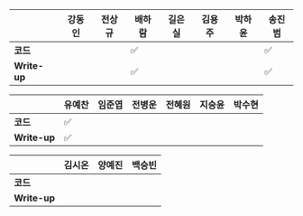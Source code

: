 |              | 강동인 |        전상규      | 배하람 | 길은실 |      김용주       | 박하윤 | 송진범 |
| ------------ | ------ | ----------------- | ------ | ------ | ---------------- | ------ | ------ |
| **코드**     ||| :white_check_mark: |        |        |        | :white_check_mark:       |
| **Write-up** ||| :white_check_mark: |        |        |        |  :white_check_mark:      |

|              | 유예찬 | 임준엽 | 전병운 | 전혜원 | 지승윤 | 박수현 |
| ------------ | ------ | ------ | ------ | ------ | ------ | ------ |
| **코드**     |:white_check_mark:|        |  |        |        |        |
| **Write-up** |:white_check_mark:|        |        |        ||        |

|              | 김시온 | 양예진 | 백승빈 |
| ------------ | :----: | :----: | :----: |
| **코드**     ||||
| **Write-up** ||||

